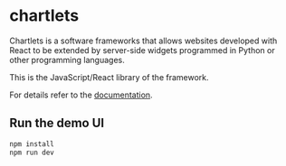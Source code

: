 # chartlets 

Chartlets is a software frameworks that allows websites developed with
React to be extended by server-side widgets programmed in Python or other
programming languages. 

This is the JavaScript/React library of the framework.

For details refer to the [documentation](https://bcdev.github.io/chartlets/).

## Run the demo UI

``` bash
npm install
npm run dev
```
